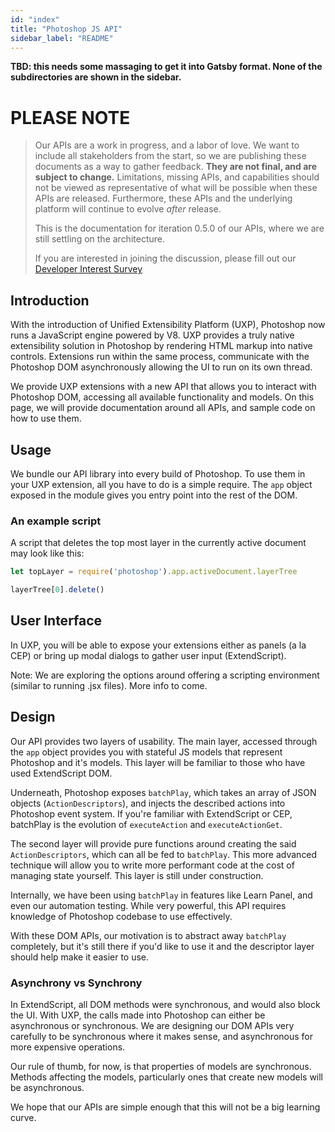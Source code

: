 ```yaml
---
id: "index"
title: "Photoshop JS API"
sidebar_label: "README"
---
```


**TBD: this needs some massaging to get it into Gatsby format. None of the subdirectories are shown in the sidebar.**

# PLEASE NOTE

> Our APIs are a work in progress, and a labor of love. We want to include all stakeholders from the start, so we are publishing these documents as a way to gather feedback. **They are not final, and are subject to change.** Limitations, missing APIs, and capabilities should not be viewed as representative of what will be possible when these APIs are released. Furthermore, these APIs and the underlying platform will continue to evolve _after_ release.
>
> This is the documentation for iteration 0.5.0 of our APIs, where we are still settling on the architecture.
>
> If you are interested in joining the discussion, please fill out our [Developer Interest Survey](https://adobe.allegiancetech.com/cgi-bin/qwebcorporate.dll?73T3AX)

## Introduction

With the introduction of Unified Extensibility Platform (UXP), Photoshop now runs a JavaScript engine powered by V8. UXP provides a truly native extensibility solution in Photoshop by rendering HTML markup into native controls. Extensions run within the same process, communicate with the Photoshop DOM asynchronously allowing the UI to run on its own thread. 

We provide UXP extensions with a new API that allows you to interact with Photoshop DOM, accessing all available functionality and models. On this page, we will provide documentation around all APIs, and sample code on how to use them.

## Usage

We bundle our API library into every build of Photoshop. To use them in your UXP extension, all you have to do is a simple require. The `app` object exposed in the module gives you entry point into the rest of the DOM.

### An example script 

A script that deletes the top most layer in the currently active document may look like this:

```javascript
let topLayer = require('photoshop').app.activeDocument.layerTree

layerTree[0].delete()
```

## User Interface

In UXP, you will be able to expose your extensions either as panels (a la CEP) or bring up modal dialogs to gather user input (ExtendScript).

Note: We are exploring the options around offering a scripting environment (similar to running .jsx files). More info to come.

## Design

Our API provides two layers of usability. The main layer, accessed through the `app` object provides you with stateful JS models that represent Photoshop and it's models. This layer will be familiar to those who have used ExtendScript DOM.

Underneath, Photoshop exposes `batchPlay`, which takes an array of JSON objects (`ActionDescriptors`), and injects the described actions into Photoshop event system. If you're familiar with ExtendScript or CEP, batchPlay is the evolution of `executeAction` and `executeActionGet`. 

The second layer will provide pure functions around creating the said `ActionDescriptors`, which can all be fed to `batchPlay`. This more advanced technique will allow you to write more performant code at the cost of managing state yourself. This layer is still under construction.

Internally, we have been using `batchPlay` in features like Learn Panel, and even our automation testing. While very powerful, this API requires knowledge of Photoshop codebase to use effectively. 

With these DOM APIs, our motivation is to abstract away `batchPlay` completely, but it's still there if you'd like to use it and the descriptor layer should help make it easier to use.

### Asynchrony vs Synchrony

In ExtendScript, all DOM methods were synchronous, and would also block the UI. With UXP, the calls made into Photoshop can either be asynchronous
or synchronous. We are designing our DOM APIs very carefully to be synchronous where it makes sense, and asynchronous for more expensive operations.

Our rule of thumb, for now, is that properties of models are synchronous. Methods affecting the models, particularly ones that create new models
will be asynchronous.

We hope that our APIs are simple enough that this will not be a big learning curve.
